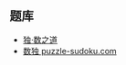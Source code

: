 ## 题库
- [独·数之道](http://www.sudokufans.org.cn/lx/game.index.php?type=16)
- [数独 puzzle-sudoku.com](https://cn.puzzle-sudoku.com/?size=7)